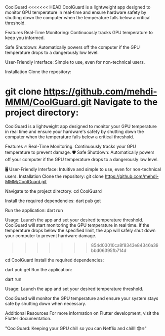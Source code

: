 CoolGuard
<<<<<<< HEAD
CoolGuard is a lightweight app designed to monitor GPU temperature in real-time and ensure hardware safety by shutting down the computer when the temperature falls below a critical threshold.

Features
Real-Time Monitoring: Continuously tracks GPU temperature to keep you informed.

Safe Shutdown: Automatically powers off the computer if the GPU temperature drops to a dangerously low level.

User-Friendly Interface: Simple to use, even for non-technical users.

Installation
Clone the repository:

git clone https://github.com/mehdi-MMM/CoolGuard.git
Navigate to the project directory:
=======
CoolGuard is a lightweight app designed to monitor your GPU temperature in real time and ensure your hardware's safety by shutting down the computer when the temperature falls below a critical threshold.

Features
🔥 Real-Time Monitoring: Continuously tracks your GPU temperature to prevent damage.
🛡️ Safe Shutdown: Automatically powers off your computer if the GPU temperature drops to a dangerously low level.

🖥️ User-Friendly Interface: Intuitive and simple to use, even for non-technical users.
Installation
Clone the repository:
git clone https://github.com/mehdi-MMM/CoolGuard.git

Navigate to the project directory:
cd CoolGuard

Install the required dependencies:
dart pub get

Run the application:
dart run

Usage:
Launch the app and set your desired temperature threshold.
CoolGuard will start monitoring the GPU temperature in real time.
If the temperature drops below the specified limit, the app will safely shut down your computer to prevent hardware damage.
>>>>>>> 854d03010ca8f8343e84346a39bbd06395fb714d

cd CoolGuard
Install the required dependencies:

dart pub get
Run the application:

dart run

Usage:
Launch the app and set your desired temperature threshold.

CoolGuard will monitor the GPU temperature and ensure your system stays safe by shutting down when necessary.

Additional Resources
For more information on Flutter development, visit the Flutter documentation.

"CoolGuard: Keeping your GPU chill so you can Netflix and chill! 😎❄️"
